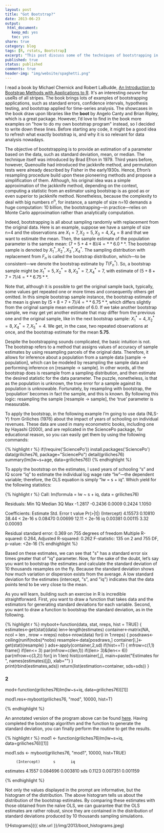 ```yaml
---
layout: post
title: "Got Bootstrap?" 
date: 2013-06-23
output:
 html_document: 
   keep_md: yes
   toc: yes
share: true
category: blog
tags: [R, rstats, Bootstrap]
excerpt: "This post discuss some of the techniques of bootstrapping in R, presented in the new book by Michael Chernick and Robert LaBudde."
published: true
status: published
comments: true
header-img: "img/website/spaghetti.png"
---
```


I read a book by Michael Chernick and Robert LaBudde, [An Introduction to Bootstrap Methods with Applications to R](http://www.amazon.com/gp/product/0470467045/ref=as_li_ss_tl?ie=UTF8&camp=1789&%23038;creative=390957&%23038;creativeASIN=0470467045&%23038;linkCode=as2&%23038;tag=danielmarceli-20). It's an interesting *oeuvre* for useRs of all stripes. The book brings lots of examples of bootstrapping applications, such as standard errors, confidence intervals, hypothesis testing, and bootstrap applied for time-series analysis. The showcases in the book draw upon libraries like the **boot** by Angelo Canty and Brian Ripley, which is a great package. However, I’d love to find in the book more examples on "how to do my own bootstrap program" instead, so I decided to write down these lines. Before starting any code, it might be a good idea to refresh what exactly bootstrap is, and why it is so relevant for data analysis nowadays.

The objective of bootstrapping is to provide an estimation of a parameter based on the data, such as standard deviation, mean, or median. The technique itself was introduced by Brad Efron in 1979. Third years before, however, Quenouille had introduced the jackknife method, and permutation tests were already described by Fisher in the early1930s. Hence, Efron’s resampling procedure build upon these pioneering methods and propose a simplification of them. Although, his original idea was a simple approximation of the jackknife method, depending on the context, computing a statistic from an estimator using bootstrap is as good as or even superior to jackknife method. Nonetheless, because the complexity to deal with big numbers $n^n$, for instance, a sample of size n=10 demands a huge computation: 10 billion, the bootstrapping—in practice—relies on Monte Carlo approximation rather than analytically computation.

Indeed, bootstrapping is all about sampling randomly with replacement from the original data. Here is an example, suppose we have a sample of size n=4 and the observations are $X_1 = 7, X_2 = 5, X_3 = 4, X_4 = 8$ and that we want to estimate the mean. Then, the sample estimate of the population parameter is the sample mean: $(7+5+4+8)/4 = **6.0**$. The bootstrap sample is denoted by $X_1^*,X_2^*,X_3^*,X_4^*$. The sampling distribution with replacement from $F_n$ is called the bootstrap distribution, which—to be consistent—we denote the bootstrap estimate by $T(F_n^*)$. So, a bootstrap sample might be $X_1^* = 5,X_2^* = 8,X_3^* = 7,X_4^* = 7$, with estimate of $(5+8+7+7)/4 = **6.75**$.

Note that, although it is possible to get the original sample back, typically, some values get repeated one or more times and consequently others get omitted. In this simple bootstrap sample instance, the bootstrap estimate of the mean is given by $(5+8+7+7)/4 = **6.75**$, which differs slightly from the original sample mean estimate of 6.0. If we take another bootstrap sample, we may get yet another estimate that may differ from the previous one and the original sample, like in the next bootstrap sample: $X_1^* = 4,X_2^* = 8,X_4^* = 7,X_5^* = 4$. We get, in the case, two repeated observations at once, and the bootstrap estimate for the mean **5.75**.

Despite the bootstrapping sounds complicated, the basic intuition is not. The bootstrap refers to a method that assigns values of accuracy of sample estimates by using resampling parcels of the original data. Therefore, it allows for inference about a population from a sample data [sample -> population], which can be modeled by resampling the sample data and performing inference on [resample -> sample]. In other words, all the bootstrap does is resample from a sampling distribution, and then estimate the desired statistic for the data parameter. The puzzle, nonetheless, is that as the population is unknown, the true error for a sample against its population is unknowable. Fortunately, by resampling with bootstrap, the ‘population’ becomes in fact the sample, and this is known. By following this logic: resampling the sample [resample -> sample], the ‘true’ parameter is measurable.

To apply the bootstrap, in the following example I’m going to use data (NLS-Y) from Griliches (1976) about the impact of years of schooling on individual revenues. These data are used in many econometric books, including one by Hayashi (2000), and are replicated in the SciencePo package, for educational reason, so you can easily get them by using the following commands:


{% highlight r %}
if(!require('SciencePo')) install.packages('SciencePo')
data(griliches76, package="SciencePo")
detail(griliches76)
summary(lm(lw~s+age, data=griliches76))
{% endhighlight %}


To apply the bootstrap on the estimates, I used years of schooling “s” and IQ score “iq” to estimate the individual log wage rate “lw”—the dependent variable; therefore, the OLS equation is simply “lw = s + iq”. Which yield for the following statistics:

{% highlight r %}
Call:
lm(formula = lw ~ s + iq, data = griliches76)

Residuals:
    Min      1Q  Median      3Q     Max 
-1.2817 -0.2436  0.0009  0.2424  1.1050 

Coefficients:
            Estimate Std. Error t value Pr(>|t|)
(Intercept)  4.15573    0.10810   38.44  < 2e-16
s            0.08470    0.00699   12.11  < 2e-16
iq           0.00381    0.00115    3.32  0.00093

Residual standard error: 0.369 on 755 degrees of freedom
Multiple R-squared:  0.264,    Adjusted R-squared:  0.262 
F-statistic:  135 on 2 and 755 DF,  p-value: <2e-16
{% endhighlight %}


Based on these estimates, we can see that "s" has a standard error six times greater that of "iq" parameter. Now, for the sake of the doubt, let’s say you want to bootstrap the estimates and calculate the standard deviation of 10 thousands resamples on the fly. Because the standard deviation shows how much variation or dispersion exists from the average. A low standard deviation for the estimates (intercept, "s", and "iq") indicates that the data points tend to be very close to the mean.

As you will learn, building such an exercise in R is incredible straightforward. First, you want to draw a function that takes data and the estimators for generating standard deviations for each variable. Second, you want to draw a function to bootstrap the standard deviation, as in the following.

{% highlight r %}
myboot<-function(data, stat, nreps, hist = TRUE) {
estimates<-get(stat)(data)
len<-length(estimates) 
container<-matrix(NA, ncol = len , nrow = nreps) 
nobs<-nrow(data)
for(i in 1:nreps) { 
posdraws<-ceiling(runif(nobs)*nobs)
resample<-data[posdraws,] 
container[i,]<-get(stat)(resample)
}
  ads<-apply(container,2,sd)
  if(hist==T) {
    mfrow=c(1,1)
    frame()
    if(len<= 3) par(mfrow=c(len,1))
    if((len> 3)&(len<= 6)) par(mfrow=c(3,2))
    for(j in 1:len) hist(container[,j], 
    main=paste("Estimates for ", names(estimates)[j]), xlab="")
  }  
  print(rbind(estimates,ads))
  return(list(estimation=container, sds=sds))
}

### 2 ###
mod<-function(griliches76)lm(lw~s+iq, data=griliches76)[[1]]

mod1.res<-myboot(griliches76, "mod", 10000, hist=T)

{% endhighlight %}



An annotated version of the program above can be found [here](http://gist.github.com/danielmarcelino/5800912).
Having completed the bootstrap algorithm and the function to generate the standard deviation, you can finally perform the routine to get the results.

{% highlight r %}
mod1 <- function(griliches76)lm(lw~s+iq, data=griliches76)[[1]]

mod1.sds <- myboot(griliches76, "mod1", 10000, hist=TRUE)

         (Intercept)      s       iq
estimates      4.1557 0.084696 0.003810
sds            0.1123 0.007351 0.001159

{% endhighlight %}

Not only the values displayed in the prompt are informative, but the histogram of the distribution. The above histogram tells us about the distribution of the bootstrap estimates. By comparing these estimates with those obtained from the naïve OLS, we can guarantee that the OLS estimates are rather robust, since they are contained in the distribution of standard deviations produced by 10 thousands sampling simulations.

![Histograms]({{ site.url }}/img/2013/boot_histograms.jpeg)